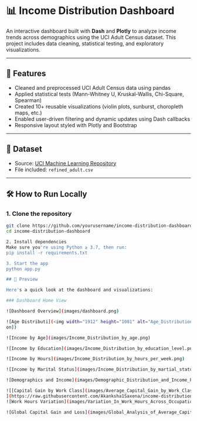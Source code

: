 # 📊 Income Distribution Dashboard

An interactive dashboard built with **Dash** and **Plotly** to analyze income trends across demographics using the UCI Adult Census dataset. This project includes data cleaning, statistical testing, and exploratory visualizations.

---

## 🚀 Features

- Cleaned and preprocessed UCI Adult Census data using pandas
- Applied statistical tests (Mann-Whitney U, Kruskal-Wallis, Chi-Square, Spearman)
- Created 10+ reusable visualizations (violin plots, sunburst, choropleth maps, etc.)
- Enabled user-driven filtering and dynamic updates using Dash callbacks
- Responsive layout styled with Plotly and Bootstrap

---

## 📁 Dataset

- Source: [UCI Machine Learning Repository](https://archive.ics.uci.edu/ml/datasets/adult)
- File included: `refined_adult.csv`

---

## 🛠️ How to Run Locally

### 1. Clone the repository

```bash
git clone https://github.com/yourusername/income-distribution-dashboard.git
cd income-distribution-dashboard

2. Install dependencies
Make sure you're using Python ≥ 3.7, then run:
pip install -r requirements.txt

3. Start the app
python app.py

## 📸 Preview

Here's a quick look at the dashboard and visualizations:

### Dashboard Home View

![Dashboard Overview](images/dashboard.png)

![Age Distributi](<img width="1912" height="1081" alt="Age_Distribution_analysis" src="https://github.com/user-attachments/assets/ef61a3e3-d04e-49b2-905e-9e3924b3670e" />
on])

![Income by Age](images/Income_Distribution_by_age.png)

![Income by Education](images/Income_Distribution_by_education_level.png)

![Income by Hours](images/Income_Distribution_by_hours_per_week.png)

![Income by Marital Status](images/Income_Distribution_by_martial_status.png)

![Demographics and Income](images/Demographic_Distribution_and_Income_Proportions.png)

![[Capital Gain by Work Class](images/Average_Capital_Gain_by_Work_Class_Race_and_Native_Country.png)
](https://raw.githubusercontent.com/Akanksha1Saxena/income-distribution-dashboard/main/images/Average_Capital_Gain_by_Work_Class_Race_and_Native_Country.png)
![Work Hours Variation](images/Variation_In_Work_Hours_Across_Occupation_and_Work_Classes.png)

![Global Capital Gain and Loss](images/Global_Analysis_of_Average_Capital_Gain_and_Loss.png)



